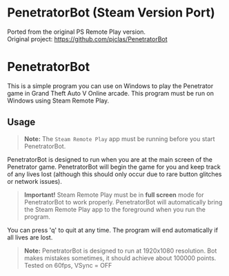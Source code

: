 # PenetratorBot (Steam Version Port)
Ported from the original PS Remote Play version.  
Original project: https://github.com/pjclas/PenetratorBot

# PenetratorBot
This is a simple program you can use on Windows to play the Penetrator game in Grand Theft Auto V Online arcade.
This program must be run on Windows using Steam Remote Play.

## Usage
> **Note:** The `Steam Remote Play` app must be running before you start PenetratorBot.

PenetratorBot is designed to run when you are at the main screen of the Penetrator game.  PenetratorBot will begin the game for you and keep track of any lives lost (although this should only occur due to rare button glitches or network issues).
> **Important!** Steam Remote Play must be in **full screen** mode for PenetratorBot to work properly.  PenetratorBot will automatically bring the Steam Remote Play app to the foreground when you run the program.

You can press 'q' to quit at any time.
The program will end automatically if all lives are lost.

> **Note:** PenetratorBot is designed to run at 1920x1080 resolution. Bot makes mistakes sometimes, it should achieve about 100000 points. Tested on 60fps, VSync = OFF
